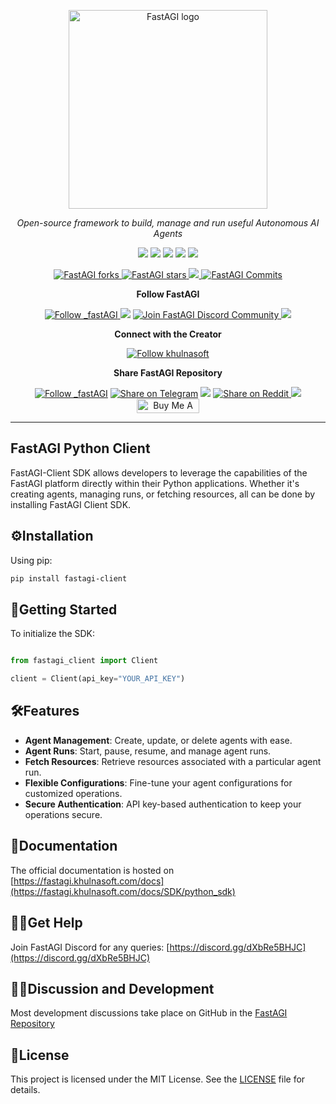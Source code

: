 <p align="center">
  <a href="https://fastagi.khulnasoft.com//#gh-light-mode-only">
    <img src="https://fastagi.khulnasoft.com/wp-content/uploads/2023/05/Logo-dark.svg" width="318px" alt="FastAGI logo" />
  </a>

</p>

<p align="center"><i>Open-source framework to build, manage and run useful Autonomous AI Agents</i></p>


<p align="center">
<a href="https://fastagi.khulnasoft.com"> <img src="https://fastagi.khulnasoft.com/wp-content/uploads/2023/08/Website.svg"></a>
<a href="https://app.fastagi.khulnasoft.com"> <img src="https://fastagi.khulnasoft.com/wp-content/uploads/2023/07/Cloud.svg"></a>
<a href="https://marketplace.fastagi.khulnasoft.com/"> <img src="https://fastagi.khulnasoft.com/wp-content/uploads/2023/08/Marketplace.svg"></a>
<a href="https://fastagi.khulnasoft.com/docs/"> <img src="https://fastagi.khulnasoft.com/wp-content/uploads/2023/08/Docs.svg"></a>
<a href="https://documenter.getpostman.com/view/28438662/2s9Xy6rqP5"> <img src="https://fastagi.khulnasoft.com/wp-content/uploads/2023/08/APIs.svg"></a>
</p>

<p align="center">
<a href="https://github.com/KhulnaSoft/FastAGI/fork" target="blank">
<img src="https://img.shields.io/github/forks/KhulnaSoft/FastAGI?style=for-the-badge" alt="FastAGI forks"/>
</a>

<a href="https://github.com/KhulnaSoft/FastAGI/stargazers" target="blank">
<img src="https://img.shields.io/github/stars/KhulnaSoft/FastAGI?style=for-the-badge" alt="FastAGI stars"/>
</a>
<a href='https://github.com/KhulnaSoft/FastAGI/releases'>
<img src='https://img.shields.io/github/release/KhulnaSoft/FastAGI?&label=Latest&style=for-the-badge'>
</a>

<a href="https://github.com/KhulnaSoft/FastAGI/commits" target="blank">
<img src="https://img.shields.io/github/commits-since/KhulnaSoft/FastAGI/v0.0.12.svg?style=for-the-badge" alt="FastAGI Commits"/>
</a>
</p>

<p align="center"><b>Follow FastAGI </b></p>

<p align="center">
<a href="https://twitter.com/_fastAGI" target="blank">
<img src="https://img.shields.io/twitter/follow/_fastAGI?label=Follow: _fastAGI&style=social" alt="Follow _fastAGI"/>
</a>
<a href="https://www.reddit.com/r/Fast_AGI" target="_blank"><img src="https://img.shields.io/twitter/url?label=/r/Fast_AGI&logo=reddit&style=social&url=https://github.com/KhulnaSoft/FastAGI"/></a>

<a href="https://discord.gg/dXbRe5BHJC" target="blank">
<img src="https://img.shields.io/discord/1107593006032355359?label=Join%20FastAGI&logo=discord&style=social" alt="Join FastAGI Discord Community"/>
</a>
<a href="https://www.youtube.com/@_fastagi" target="_blank"><img src="https://img.shields.io/twitter/url?label=Youtube&logo=youtube&style=social&url=https://github.com/KhulnaSoft/FastAGI"/></a>
</p>

<p align="center"><b>Connect with the Creator </b></p>

<p align="center">
<a href="https://twitter.com/khulnasoft" target="blank">
<img src="https://img.shields.io/twitter/follow/khulnasoft?label=Follow: khulnasoft&style=social" alt="Follow khulnasoft"/>
</a>
</p>

<p align="center"><b>Share FastAGI Repository</b></p>

<p align="center">

<a href="https://twitter.com/intent/tweet?text=Check%20this%20GitHub%20repository%20out.%20FastAGI%20-%20Let%27s%20you%20easily%20build,%20manage%20and%20run%20useful%20autonomous%20AI%20agents.&url=https://github.com/KhulnaSoft/FastAGI&hashtags=FastAGI,AGI,Autonomics,future" target="blank">
<img src="https://img.shields.io/twitter/follow/_fastAGI?label=Share Repo on Twitter&style=social" alt="Follow _fastAGI"/></a> 
<a href="https://t.me/share/url?text=Check%20this%20GitHub%20repository%20out.%20FastAGI%20-%20Let%27s%20you%20easily%20build,%20manage%20and%20run%20useful%20autonomous%20AI%20agents.&url=https://github.com/KhulnaSoft/FastAGI" target="_blank"><img src="https://img.shields.io/twitter/url?label=Telegram&logo=Telegram&style=social&url=https://github.com/KhulnaSoft/FastAGI" alt="Share on Telegram"/></a>
<a href="https://api.whatsapp.com/send?text=Check%20this%20GitHub%20repository%20out.%20FastAGI%20-%20Let's%20you%20easily%20build,%20manage%20and%20run%20useful%20autonomous%20AI%20agents.%20https://github.com/KhulnaSoft/FastAGI"><img src="https://img.shields.io/twitter/url?label=whatsapp&logo=whatsapp&style=social&url=https://github.com/KhulnaSoft/FastAGI" /></a> <a href="https://www.reddit.com/submit?url=https://github.com/KhulnaSoft/FastAGI&title=Check%20this%20GitHub%20repository%20out.%20FastAGI%20-%20Let's%20you%20easily%20build,%20manage%20and%20run%20useful%20autonomous%20AI%20agents.
" target="blank">
<img src="https://img.shields.io/twitter/url?label=Reddit&logo=Reddit&style=social&url=https://github.com/KhulnaSoft/FastAGI" alt="Share on Reddit"/>
</a> <a href="mailto:?subject=Check%20this%20GitHub%20repository%20out.&body=FastAGI%20-%20Let%27s%20you%20easily%20build,%20manage%20and%20run%20useful%20autonomous%20AI%20agents.%3A%0Ahttps://github.com/KhulnaSoft/FastAGI" target="_blank"><img src="https://img.shields.io/twitter/url?label=Gmail&logo=Gmail&style=social&url=https://github.com/KhulnaSoft/FastAGI"/></a> <a href="https://www.buymeacoffee.com/fastagi" target="_blank"><img src="https://cdn.buymeacoffee.com/buttons/default-orange.png" alt="Buy Me A Coffee" height="23" width="100" style="border-radius:1px"></a>

</p>

<hr>

## FastAGI Python Client

FastAGI-Client SDK allows developers to leverage the capabilities of the FastAGI platform directly within their Python applications. Whether it's creating agents, managing runs, or fetching resources, all can be done by installing FastAGI Client SDK.

## ⚙️Installation

Using pip:

```bash
pip install fastagi-client
```

## 🏁Getting Started

To initialize the SDK:

```python

from fastagi_client import Client

client = Client(api_key="YOUR_API_KEY")
```


## 🛠️Features

- **Agent Management**: Create, update, or delete agents with ease.
- **Agent Runs**: Start, pause, resume, and manage agent runs.
- **Fetch Resources**: Retrieve resources associated with a particular agent run.
- **Flexible Configurations**: Fine-tune your agent configurations for customized operations.
- **Secure Authentication**: API key-based authentication to keep your operations secure.


## 📃Documentation

The official documentation is hosted on [https://fastagi.khulnasoft.com/docs](https://fastagi.khulnasoft.com/docs/SDK/python_sdk)

## 💁‍♀️Get Help

Join FastAGI Discord for any queries: [https://discord.gg/dXbRe5BHJC](https://discord.gg/dXbRe5BHJC)

## 👩‍💻Discussion and Development
Most development discussions take place on GitHub in the [FastAGI Repository](https://github.com/KhulnaSoft/FastAGI)


## 🪪License

This project is licensed under the MIT License. See the [LICENSE](https://github.com/KhulnaSoft/FastAGI-client/blob/main/LICENSE) file for details.

